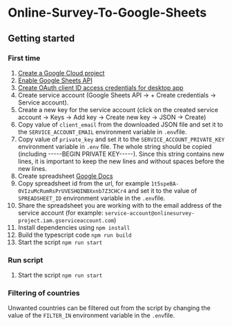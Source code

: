# Online-Survey-To-Google-Sheets

## Getting started
### First time
1. [Create a Google Cloud project](https://developers.google.com/workspace/guides/create-project)
2. [Enable Google Sheets API](https://developers.google.com/workspace/guides/enable-apis)
3. [Create OAuth client ID access credentials for desktop app](https://developers.google.com/workspace/guides/create-credentials#oauth-client-id)
4. Create service account (Google Sheets API -> + Create credentials -> Service account).
5. Create a new key for the service account (click on the created service account -> Keys -> Add key -> Create new key -> JSON -> Create)
6. Copy value of `client_email` from the downloaded JSON file and set it to the `SERVICE_ACCOUNT_EMAIL` environment variable in `.env`file.
7. Copy value of `private_key` and set it to the `SERVICE_ACCOUNT_PRIVATE_KEY` environment variable in `.env` file. The whole string should be copied (including -----BEGIN PRIVATE KEY-----). Since this string contains new lines, it is important to keep the new lines and without spaces before the new lines.
8. Create spreadsheet [Google Docs](https://docs.google.com/spreadsheets)
9. Copy spreadsheet id from the url, for example `1t5speBA-0VIzuMcRumRsPrUVESHQINBXxnb7Z3CHCr4` and set it to  the value of `SPREADSHEET_ID` environment variable in the `.env`file. 
10. Share the spreadsheet you are working with to the email address of the service account (for example: `service-account@onlinesurvey-project.iam.gserviceaccount.com`)
11. Install dependencies using `npm install`
12. Build the typescript code `npm run build`
13. Start the script `npm run start`

### Run script
1. Start the script `npm run start`

### Filtering of countries
Unwanted countries can be filtered out from the script by changing the value of the `FILTER_IN` environment variable in the `.env`file.

